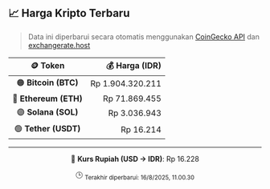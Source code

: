 

<!-- HARGA_KRIPTO -->
## 📈 Harga Kripto Terbaru

> Data ini diperbarui secara otomatis menggunakan [CoinGecko API](https://www.coingecko.com/) dan [exchangerate.host](https://exchangerate.host/)

<div align="center">

| 🪙 Token | 💰 Harga (IDR) |
|:------:|---------------:|
| 🟠 **Bitcoin (BTC)**   | Rp 1.904.320.211 |
| 🔵 **Ethereum (ETH)**  | Rp 71.869.455 |
| 🟣 **Solana (SOL)**    | Rp 3.036.943 |
| 🟢 **Tether (USDT)**   | Rp 16.214 |

---

💱 **Kurs Rupiah (USD → IDR)**: Rp 16.228

🕒 <sub>Terakhir diperbarui: 16/8/2025, 11.00.30</sub>

</div>
<!-- /HARGA_KRIPTO -->